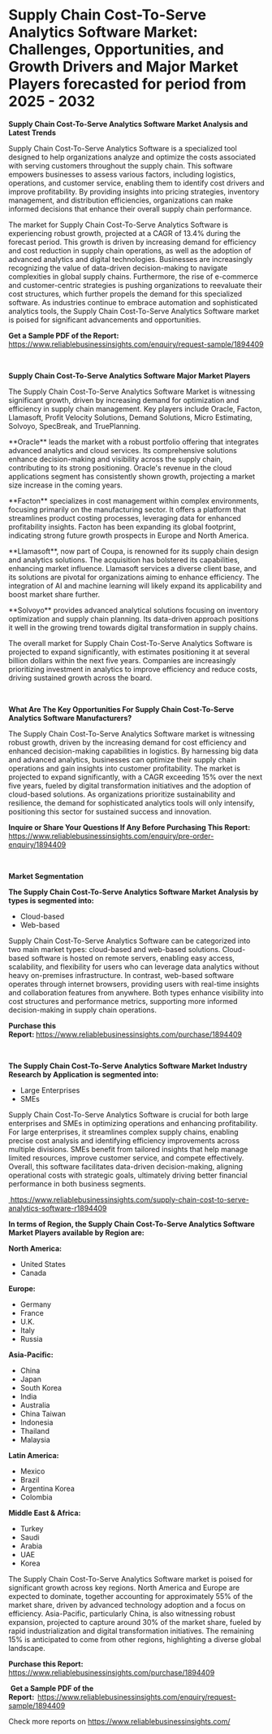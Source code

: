 <p><h1>Supply Chain Cost-To-Serve Analytics Software Market: Challenges, Opportunities, and Growth Drivers and Major Market Players forecasted for period from 2025 - 2032</h1></p><p><strong>Supply Chain Cost-To-Serve Analytics Software Market Analysis and Latest Trends</strong></p>
<p><p>Supply Chain Cost-To-Serve Analytics Software is a specialized tool designed to help organizations analyze and optimize the costs associated with serving customers throughout the supply chain. This software empowers businesses to assess various factors, including logistics, operations, and customer service, enabling them to identify cost drivers and improve profitability. By providing insights into pricing strategies, inventory management, and distribution efficiencies, organizations can make informed decisions that enhance their overall supply chain performance.</p><p>The market for Supply Chain Cost-To-Serve Analytics Software is experiencing robust growth, projected at a CAGR of 13.4% during the forecast period. This growth is driven by increasing demand for efficiency and cost reduction in supply chain operations, as well as the adoption of advanced analytics and digital technologies. Businesses are increasingly recognizing the value of data-driven decision-making to navigate complexities in global supply chains. Furthermore, the rise of e-commerce and customer-centric strategies is pushing organizations to reevaluate their cost structures, which further propels the demand for this specialized software. As industries continue to embrace automation and sophisticated analytics tools, the Supply Chain Cost-To-Serve Analytics Software market is poised for significant advancements and opportunities.</p></p>
<p><strong>Get a Sample PDF of the Report:&nbsp;</strong> <a href="https://www.reliablebusinessinsights.com/enquiry/request-sample/1894409?utm_campaign=2820&utm_medium=2&utm_source=Github&utm_content=ia&utm_term=28032025&utm_id=supply-chain-cost-to-serve-analytics-software">https://www.reliablebusinessinsights.com/enquiry/request-sample/1894409</a></p>
<p>&nbsp;</p>
<p><strong>Supply Chain Cost-To-Serve Analytics Software Major Market Players</strong></p>
<p><p>The Supply Chain Cost-To-Serve Analytics Software Market is witnessing significant growth, driven by increasing demand for optimization and efficiency in supply chain management. Key players include Oracle, Facton, Llamasoft, Profit Velocity Solutions, Demand Solutions, Micro Estimating, Solvoyo, SpecBreak, and TruePlanning.</p><p>**Oracle** leads the market with a robust portfolio offering that integrates advanced analytics and cloud services. Its comprehensive solutions enhance decision-making and visibility across the supply chain, contributing to its strong positioning. Oracle's revenue in the cloud applications segment has consistently shown growth, projecting a market size increase in the coming years.</p><p>**Facton** specializes in cost management within complex environments, focusing primarily on the manufacturing sector. It offers a platform that streamlines product costing processes, leveraging data for enhanced profitability insights. Facton has been expanding its global footprint, indicating strong future growth prospects in Europe and North America.</p><p>**Llamasoft**, now part of Coupa, is renowned for its supply chain design and analytics solutions. The acquisition has bolstered its capabilities, enhancing market influence. Llamasoft services a diverse client base, and its solutions are pivotal for organizations aiming to enhance efficiency. The integration of AI and machine learning will likely expand its applicability and boost market share further.</p><p>**Solvoyo** provides advanced analytical solutions focusing on inventory optimization and supply chain planning. Its data-driven approach positions it well in the growing trend towards digital transformation in supply chains.</p><p>The overall market for Supply Chain Cost-To-Serve Analytics Software is projected to expand significantly, with estimates positioning it at several billion dollars within the next five years. Companies are increasingly prioritizing investment in analytics to improve efficiency and reduce costs, driving sustained growth across the board.</p></p>
<p>&nbsp;</p>
<p><strong>What Are The Key Opportunities For Supply Chain Cost-To-Serve Analytics Software Manufacturers?</strong></p>
<p><p>The Supply Chain Cost-To-Serve Analytics Software market is witnessing robust growth, driven by the increasing demand for cost efficiency and enhanced decision-making capabilities in logistics. By harnessing big data and advanced analytics, businesses can optimize their supply chain operations and gain insights into customer profitability. The market is projected to expand significantly, with a CAGR exceeding 15% over the next five years, fueled by digital transformation initiatives and the adoption of cloud-based solutions. As organizations prioritize sustainability and resilience, the demand for sophisticated analytics tools will only intensify, positioning this sector for sustained success and innovation.</p></p>
<p><strong>Inquire or Share Your Questions If Any Before Purchasing This Report:</strong> <a href="https://www.reliablebusinessinsights.com/enquiry/pre-order-enquiry/1894409?utm_campaign=2820&utm_medium=2&utm_source=Github&utm_content=ia&utm_term=28032025&utm_id=supply-chain-cost-to-serve-analytics-software">https://www.reliablebusinessinsights.com/enquiry/pre-order-enquiry/1894409</a></p>
<p>&nbsp;</p>
<p><strong>Market Segmentation</strong></p>
<p><strong>The Supply Chain Cost-To-Serve Analytics Software Market Analysis by types is segmented into:</strong></p>
<p><ul><li>Cloud-based</li><li>Web-based</li></ul></p>
<p><p>Supply Chain Cost-To-Serve Analytics Software can be categorized into two main market types: cloud-based and web-based solutions. Cloud-based software is hosted on remote servers, enabling easy access, scalability, and flexibility for users who can leverage data analytics without heavy on-premises infrastructure. In contrast, web-based software operates through internet browsers, providing users with real-time insights and collaboration features from anywhere. Both types enhance visibility into cost structures and performance metrics, supporting more informed decision-making in supply chain operations.</p></p>
<p><strong>Purchase this Report:&nbsp;</strong><a href="https://www.reliablebusinessinsights.com/purchase/1894409?utm_campaign=2820&utm_medium=2&utm_source=Github&utm_content=ia&utm_term=28032025&utm_id=supply-chain-cost-to-serve-analytics-software">https://www.reliablebusinessinsights.com/purchase/1894409</a></p>
<p>&nbsp;</p>
<p><strong>The Supply Chain Cost-To-Serve Analytics Software Market Industry Research by Application is segmented into:</strong></p>
<p><ul><li>Large Enterprises</li><li>SMEs</li></ul></p>
<p><p>Supply Chain Cost-To-Serve Analytics Software is crucial for both large enterprises and SMEs in optimizing operations and enhancing profitability. For large enterprises, it streamlines complex supply chains, enabling precise cost analysis and identifying efficiency improvements across multiple divisions. SMEs benefit from tailored insights that help manage limited resources, improve customer service, and compete effectively. Overall, this software facilitates data-driven decision-making, aligning operational costs with strategic goals, ultimately driving better financial performance in both business segments.</p></p>
<p><a href="https://www.reliablebusinessinsights.com/supply-chain-cost-to-serve-analytics-software-r1894409?utm_campaign=2820&utm_medium=2&utm_source=Github&utm_content=ia&utm_term=28032025&utm_id=supply-chain-cost-to-serve-analytics-software">&nbsp;https://www.reliablebusinessinsights.com/supply-chain-cost-to-serve-analytics-software-r1894409</a></p>
<p><strong>In terms of Region, the Supply Chain Cost-To-Serve Analytics Software Market Players available by Region are:</strong></p>
<p>
    <p> <strong> North America: </strong>
        <ul>
            <li>United States</li>
            <li>Canada</li>
        </ul>
        </p> 
    <p> <strong> Europe: </strong>
        <ul>
            <li>Germany</li>
            <li>France</li>
            <li>U.K.</li>
            <li>Italy</li>
            <li>Russia</li>
        </ul>
        </p> 
    <p> <strong> Asia-Pacific: </strong>
        <ul>
            <li>China</li>
            <li>Japan</li>
            <li>South Korea</li>
            <li>India</li>
            <li>Australia</li>
            <li>China Taiwan</li>
            <li>Indonesia</li>
            <li>Thailand</li>
            <li>Malaysia</li>
        </ul>
        </p> 
    <p> <strong> Latin America: </strong>
        <ul>
            <li>Mexico</li>
            <li>Brazil</li>
            <li>Argentina Korea</li>
            <li>Colombia</li>
        </ul>
        </p> 
    <p> <strong> Middle East & Africa: </strong>
        <ul>
            <li>Turkey</li>
            <li>Saudi</li>
            <li>Arabia</li>
            <li>UAE</li>
            <li>Korea</li>
        </ul>
    </p>
    </p>
<p><p>The Supply Chain Cost-To-Serve Analytics Software market is poised for significant growth across key regions. North America and Europe are expected to dominate, together accounting for approximately 55% of the market share, driven by advanced technology adoption and a focus on efficiency. Asia-Pacific, particularly China, is also witnessing robust expansion, projected to capture around 30% of the market share, fueled by rapid industrialization and digital transformation initiatives. The remaining 15% is anticipated to come from other regions, highlighting a diverse global landscape.</p></p>
<p><strong>Purchase this Report: </strong><a href="https://www.reliablebusinessinsights.com/purchase/1894409?utm_campaign=2820&utm_medium=2&utm_source=Github&utm_content=ia&utm_term=28032025&utm_id=supply-chain-cost-to-serve-analytics-software">https://www.reliablebusinessinsights.com/purchase/1894409</a></p>
<p>&nbsp;<strong>Get a Sample PDF of the Report:&nbsp;&nbsp;</strong><a href="https://www.reliablebusinessinsights.com/enquiry/request-sample/1894409?utm_campaign=2820&utm_medium=2&utm_source=Github&utm_content=ia&utm_term=28032025&utm_id=supply-chain-cost-to-serve-analytics-software">https://www.reliablebusinessinsights.com/enquiry/request-sample/1894409</a></p>
<p><strong></strong></p>
<p>Check more reports on <a href="https://www.reliablebusinessinsights.com/?utm_campaign=2820&utm_medium=2&utm_source=Github&utm_content=ia&utm_term=28032025&utm_id=supply-chain-cost-to-serve-analytics-software">https://www.reliablebusinessinsights.com/</a></p>